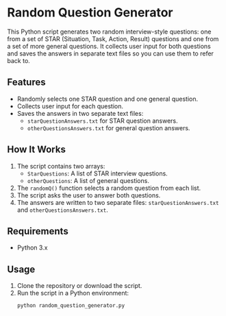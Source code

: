 # Random Question Generator

This Python script generates two random interview-style questions: one from a set of STAR (Situation, Task, Action, Result) questions and one from a set of more general questions. It collects user input for both questions and saves the answers in separate text files so you can use them to refer back to. 

## Features
- Randomly selects one STAR question and one general question.
- Collects user input for each question.
- Saves the answers in two separate text files:
  - `starQuestionAnswers.txt` for STAR question answers.
  - `otherQuestionsAnswers.txt` for general question answers.

## How It Works
1. The script contains two arrays:
   - `StarQuestions`: A list of STAR interview questions.
   - `otherQuestions`: A list of general questions.
2. The `randomQ()` function selects a random question from each list.
3. The script asks the user to answer both questions.
4. The answers are written to two separate files: `starQuestionAnswers.txt` and `otherQuestionsAnswers.txt`.

## Requirements
- Python 3.x

## Usage
1. Clone the repository or download the script.
2. Run the script in a Python environment:
   ```bash
   python random_question_generator.py
